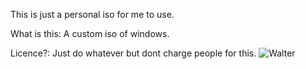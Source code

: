This is just a personal iso for me to use.

What is this: A custom iso of windows.

Licence?: Just do whatever but dont charge people for this.
![Walter](https://user-images.githubusercontent.com/114926314/199207815-674408be-e63d-4a34-b2d6-264f3588d2b1.jpg)

